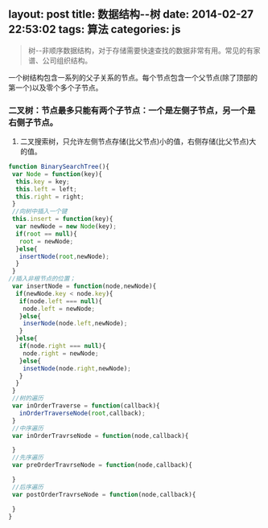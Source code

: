 layout: post
title: 数据结构--树
date: 2014-02-27 22:53:02
tags: 算法
categories: js
---

> 树--非顺序数据结构，对于存储需要快速查找的数据非常有用。常见的有家谱、公司组织结构。

<!-- more -->
一个树结构包含一系列的父子关系的节点。每个节点包含一个父节点(除了顶部的第一个)以及零个多个子节点。
### 二叉树：节点最多只能有两个子节点：一个是左侧子节点，另一个是右侧子节点。
1. 二叉搜索树，只允许左侧节点存储(比父节点)小的值，右侧存储(比父节点)大的值。
```javascript
function BinarySearchTree(){
 var Node = function(key){
  this.key = key;
  this.left = left;
  this.right = right;
 }
 //向树中插入一个键
 this.insert = function(key){
  var newNode = new Node(key);
  if(root == null){
   root = newNode;
  }else{
   insertNode(root,newNode);
  }
 }
//插入非根节点的位置；
 var insertNode = function(node,newNode){
  if(newNode.key < node.key){
   if(node.left === null){
    node.left = newNode;
   }else{
    inserNode(node.left,newNode);
   }
  }else{
   if(node.right === null){
    node.right = newNode;
   }else{
    insetNode(node.right,newNode);
   }
  }
 }
 //树的遍历
 var inOrderTraverse = function(callback){
   inOrderTraverseNode(root,callback);
 }
 //中序遍历
 var inOrderTravrseNode = function(node,callback){

 }
 //先序遍历
 var preOrderTravrseNode = function(node,callback){

 }
 //后序遍历
 var postOrderTravrseNode = function(node,callback){

 }
}
```